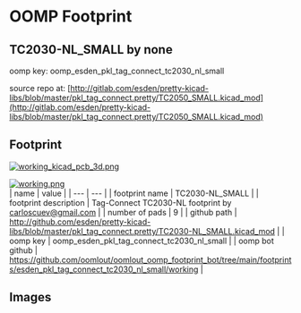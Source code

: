 # OOMP Footprint  
## TC2030-NL_SMALL  by none  
  
oomp key: oomp_esden_pkl_tag_connect_tc2030_nl_small  
  
source repo at: [http://gitlab.com/esden/pretty-kicad-libs/blob/master/pkl_tag_connect.pretty/TC2050_SMALL.kicad_mod](http://gitlab.com/esden/pretty-kicad-libs/blob/master/pkl_tag_connect.pretty/TC2050_SMALL.kicad_mod)  
## Footprint  
  
[![working_kicad_pcb_3d.png](working_kicad_pcb_3d_600.png)](working_kicad_pcb_3d.png)  
  
[![working.png](working_600.png)](working.png)  
| name | value | 
| --- | --- | 
| footprint name | TC2030-NL_SMALL | 
| footprint description | Tag-Connect TC2030-NL footprint by carloscuev@gmail.com | 
| number of pads | 9 | 
| github path | http://github.com/esden/pretty-kicad-libs/blob/master/pkl_tag_connect.pretty/TC2030-NL_SMALL.kicad_mod | 
| oomp key | oomp_esden_pkl_tag_connect_tc2030_nl_small | 
| oomp bot github | https://github.com/oomlout/oomlout_oomp_footprint_bot/tree/main/footprints/esden_pkl_tag_connect_tc2030_nl_small/working | 
## Images  
